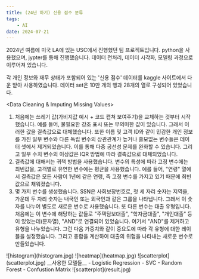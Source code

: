 ```yaml
---
title: (24년 하기) 신용 점수 분류
tags:
    - AI
date: 2024-07-21
---
```


2024년 여름에 미국 LA에 있는 USC에서 진행했던 팀 프로젝트입니다. python을 사용했으며, jypter를 통해 진행했습니다. 데이터 전처리, 데이터 시각화, 모델링 과정으로 이루어져 있습니다.

<!--more-->

각 개인 정보와 재무 상태가 포함되어 있는 '신용 점수' 데이터를 kaggle 사이트에서 다운 받아 사용하였습니다. 데이터 set은 10만 개의 행과 28개의 열로 구성되어 있었습니다.

<Data Cleaning & Imputing Missing Values>
1. 처음에는 쓰레기 값(가비지값 예시 + 코드 캡쳐 보여주기)을 교체하는 것부터 시작했습니다. 예를 들어, 불필요한 강조 표시 또는 무의미한 값이 있습니다. 그래서 이러한 값을 결측값으로 대체했습니다. 또한 이름 및 고객 ID와 같이 민감한 개인 정보를 가진 일부 변수와 다른 독립 변수의 상관관계가 높거나 쓸모없는 변수들은 데이터 셋에서 제거되었습니다. 이를 통해 다중 공선성 문제를 완화할 수 있습니다. 그리고 일부 수치 변수의 이상값은 IQR 방법에 따라 결측값으로 대체되었습니다.
2. 결측값에 대해서는 귀책 방법을 사용했습니다. 변수의 특성에 따라 고정 변수에는 최빈값을, 고객별로 유연한 변수에는 평균을 사용했습니다.
예를 들어, "연령" 열에서 결측값은 모든 사람이 1년에 같은 연령, 즉 고정 변수를 가지고 있기 때문에 최빈값으로 채워졌습니다.
3. 몇 가지 변수를 생성했습니다. SSN은 사회보장번호로, 첫 세 자리 숫자는 지역을, 가운데 두 자리 숫자는 내국인 또는 외국인과 같은 그룹을 나타냅니다. 그래서 이 숫자를 나누어 별도로 새로운 변수로 사용했습니다.
또 다른 변수는 대출 유형입니다. 처음에는 이 변수에 해당하는 값들로 "주택담보대출", "학자금대출", "개인대출" 등이 있었는데(문자열), "AND"로 연결되어 있었습니다. 여기서 "AND"를 제거하고 유형을 나누었습니다. 그런 다음 가중치와 같이 중요도에 따라 각 유형에 대한 레이블을 설정했습니다. 그리고 총합을 계산하여 대출의 위험을 나타내는 새로운 변수로 만들었습니다.

<Data Visualization>
![histogram](histogram.jpg)
![heatmap](heatmap.jpg)
![scatterplot](scatterplot.jpg)

<Data Modeling>
__사용한 모델들__
- Logistic Regression
- SVC
- Random Forest
- Confustion Matrix
![scatterplot](result.jpg)